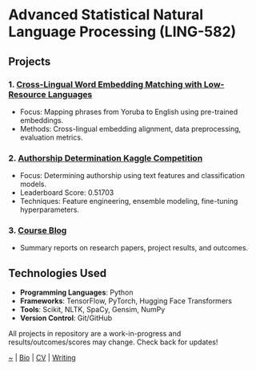 # Advanced Statistical Natural Language Processing (LING-582)

## Projects

### 1. [Cross-Lingual Word Embedding Matching with Low-Resource Languages](https://smbirnbaum.github.io/work/nlp/adv-statistical-nlp/cross-embed)

-   Focus: Mapping phrases from Yoruba to English using pre-trained embeddings.
-   Methods: Cross-lingual embedding alignment, data preprocessing, evaluation metrics.

### 2. [Authorship Determination Kaggle Competition](https://smbirnbaum.github.io/work/nlp/adv-statistical-nlp/authorship-verification)

-   Focus: Determining authorship using text features and classification models.
-   Leaderboard Score: 0.51703
-   Techniques: Feature engineering, ensemble modeling, fine-tuning hyperparameters.

### 3. [Course Blog](https://github.com/smbirnbaum/work/tree/e9fa92d02b01a1808354d1d47be2ea728fa4188e/nlp/adv-statistical-nlp/course-blog)

-   Summary reports on research papers, project results, and outcomes.

## Technologies Used

-   **Programming Languages**: Python
-   **Frameworks**: TensorFlow, PyTorch, Hugging Face Transformers
-   **Tools**: Scikit, NLTK, SpaCy, Gensim, NumPy
-   **Version Control**: Git/GitHub

All projects in repository are a work-in-progress and results/outcomes/scores may change. Check back for updates!

[~](https://smbirnbaum.github.io/work) | [Bio](https://smbirnbaum.github.io/work/bio/) | [CV](https://smbirnbaum.github.io/work/cv/) | [Writing](https://smbirnbaum.github.io/work/writing/)